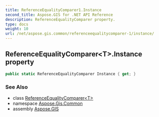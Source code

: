 ```yaml
---
title: ReferenceEqualityComparer1.Instance
second_title: Aspose.GIS for .NET API Reference
description: ReferenceEqualityComparer property. 
type: docs
weight: 10
url: /net/aspose.gis.common/referenceequalitycomparer-1/instance/
---
```

## ReferenceEqualityComparer&lt;T&gt;.Instance property

```csharp
public static ReferenceEqualityComparer Instance { get; }
```

### See Also

* class [ReferenceEqualityComparer&lt;T&gt;](../)
* namespace [Aspose.Gis.Common](../../referenceequalitycomparer-1/)
* assembly [Aspose.GIS](../../../)


